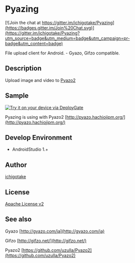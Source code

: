 Pyazing
=======

[![Join the chat at https://gitter.im/ichigotake/Pyazing](https://badges.gitter.im/Join%20Chat.svg)](https://gitter.im/ichigotake/Pyazing?utm_source=badge&utm_medium=badge&utm_campaign=pr-badge&utm_content=badge)

File upload client for Android. - Gyazo, Gifzo compatible.


Description
--------

Upload image and video to [Pyazo2](https://github.com/uzulla/Pyazo2)


Sample
--------

[<img src="https://dply.me/iqfapo/button/large" alt="Try it on your device via DeployGate">](https://dply.me/iqfapo#install)

Pyazing is using with Pyazo2 [http://pyazo.hachiojipm.org/](http://pyazo.hachiojipm.org/)


Develop Environment
--------

- AndroidStudio 1.+


Author
--------

[ichigotake](https://github.com/ichigotake)

License
--------

[Apache License v2](LICENSE)


See also
--------

Gyazo [http://gyazo.com/ja](http://gyazo.com/ja)

Gifzo [http://gifzo.net/](http://gifzo.net/)

Pyazo2 [https://github.com/uzulla/Pyazo2](https://github.com/uzulla/Pyazo2)

